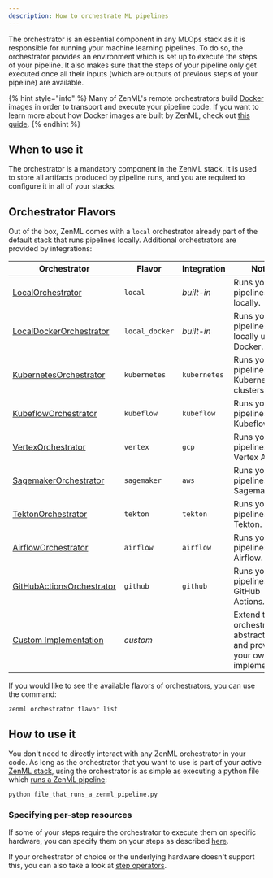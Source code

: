 ```yaml
---
description: How to orchestrate ML pipelines
---
```


The orchestrator is an essential component in any MLOps stack as 
it is responsible for running your machine learning pipelines.
To do so, the orchestrator provides an environment which is set up
to execute the steps of your pipeline. It also makes sure that
the steps of your pipeline only get executed once all their inputs
(which are outputs of previous steps of your pipeline) are available.

{% hint style="info" %}
Many of ZenML's remote orchestrators build [Docker](https://www.docker.com/)
images in order to transport and execute your pipeline code. If you want to 
learn more  about how Docker images are built by ZenML, check out
[this guide](../../advanced-guide/pipelines/containerization.md).
{% endhint %}

## When to use it

The orchestrator is a mandatory component in the ZenML stack. It is used
to store all artifacts produced by pipeline runs, and you are required to
configure it in all of your stacks.

## Orchestrator Flavors

Out of the box, ZenML comes with a `local` orchestrator already part of the
default stack that runs pipelines locally. Additional orchestrators
are provided by integrations:

| Orchestrator                                     | Flavor         | Integration  | Notes                                                                   |
|--------------------------------------------------|----------------|--------------|-------------------------------------------------------------------------|
| [LocalOrchestrator](./local.md)                  | `local`        | _built-in_   | Runs your pipelines locally.                                            |
| [LocalDockerOrchestrator](./local-docker.md)     | `local_docker` | _built-in_   | Runs your pipelines locally using Docker.                               |
| [KubernetesOrchestrator](./kubernetes.md)        | `kubernetes`   | `kubernetes` | Runs your pipelines in Kubernetes clusters.                             |
| [KubeflowOrchestrator](./kubeflow.md)            | `kubeflow`     | `kubeflow`   | Runs your pipelines using Kubeflow.                                     |
| [VertexOrchestrator](./vertex.md)       | `vertex`       | `gcp`        | Runs your pipelines in Vertex AI.                                       |
| [SagemakerOrchestrator](./sagemaker.md)       | `sagemaker`       | `aws`        | Runs your pipelines in Sagemaker.                                       |
| [TektonOrchestrator](./tekton.md)                | `tekton`       | `tekton`     | Runs your pipelines using Tekton.                                       |
| [AirflowOrchestrator](./airflow.md)              | `airflow`      | `airflow`    | Runs your pipelines using Airflow.                                      |
| [GitHubActionsOrchestrator](./github.md) | `github`       | `github`     | Runs your pipelines using GitHub Actions.                               |
| [Custom Implementation](./custom.md)             | _custom_       |              | Extend the orchestrator abstraction and provide your own implementation |

If you would like to see the available flavors of orchestrators, you can 
use the command:

```shell
zenml orchestrator flavor list
```

## How to use it

You don't need to directly interact with any ZenML orchestrator in your code.
As long as the orchestrator that you want to use is part of your active 
[ZenML stack](../../starter-guide/stacks/stacks.md),
using the orchestrator is as simple as executing a python file which 
[runs a ZenML pipeline](../../starter-guide/pipelines/pipelines.md):

```shell
python file_that_runs_a_zenml_pipeline.py
```

### Specifying per-step resources

If some of your steps require the orchestrator to execute them on specific 
hardware, you can specify them on your steps as described [here](../../advanced-guide/pipelines/step-resources.md).

If your orchestrator of choice or the underlying hardware doesn't support this, 
you can also take a look at [step operators](../step-operators/step-operators.md).
